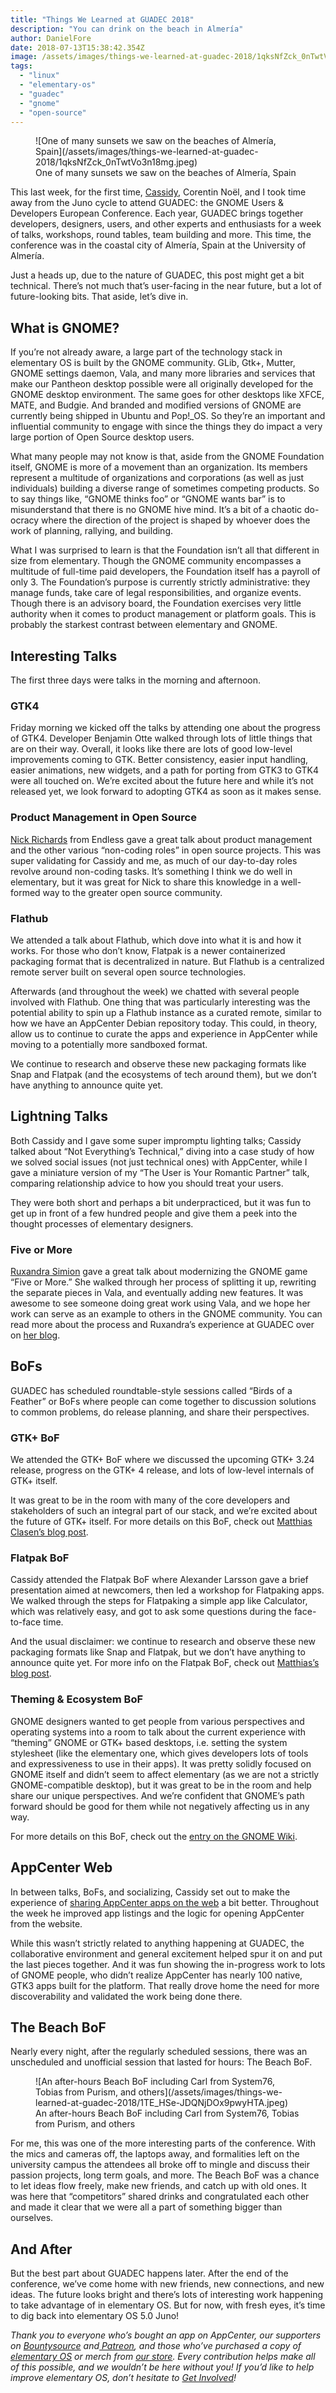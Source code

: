 ```yaml
---
title: "Things We Learned at GUADEC 2018"
description: "You can drink on the beach in Almería"
author: DanielFore
date: 2018-07-13T15:38:42.354Z
image: /assets/images/things-we-learned-at-guadec-2018/1qksNfZck_0nTwtVo3n18mg.jpeg
tags:
  - "linux"
  - "elementary-os"
  - "guadec"
  - "gnome"
  - "open-source"
---
```


<figure markdown="1">
![One of many sunsets we saw on the beaches of Almería, Spain](/assets/images/things-we-learned-at-guadec-2018/1qksNfZck_0nTwtVo3n18mg.jpeg)
<figcaption markdown="1">
One of many sunsets we saw on the beaches of Almería, Spain
</figcaption>
</figure>

This last week, for the first time, [Cassidy](https://twitter.com/CassidyJames), Corentin Noël, and I took time away from the Juno cycle to attend GUADEC: the GNOME Users & Developers European Conference. Each year, GUADEC brings together developers, designers, users, and other experts and enthusiasts for a week of talks, workshops, round tables, team building and more. This time, the conference was in the coastal city of Almería, Spain at the University of Almería.

Just a heads up, due to the nature of GUADEC, this post might get a bit technical. There’s not much that’s user-facing in the near future, but a lot of future-looking bits. That aside, let’s dive in.


## What is GNOME?

If you’re not already aware, a large part of the technology stack in elementary OS is built by the GNOME community. GLib, Gtk+, Mutter, GNOME settings daemon, Vala, and many more libraries and services that make our Pantheon desktop possible were all originally developed for the GNOME desktop environment. The same goes for other desktops like XFCE, MATE, and Budgie. And branded and modified versions of GNOME are currently being shipped in Ubuntu and Pop!_OS. So they’re an important and influential community to engage with since the things they do impact a very large portion of Open Source desktop users.

What many people may not know is that, aside from the GNOME Foundation itself, GNOME is more of a movement than an organization. Its members represent a multitude of organizations and corporations (as well as just individuals) building a diverse range of sometimes competing products. So to say things like, “GNOME thinks foo” or “GNOME wants bar” is to misunderstand that there is no GNOME hive mind. It’s a bit of a chaotic do-ocracy where the direction of the project is shaped by whoever does the work of planning, rallying, and building.

What I was surprised to learn is that the Foundation isn’t all that different in size from elementary. Though the GNOME community encompasses a multitude of full-time paid developers, the Foundation itself has a payroll of only 3. The Foundation’s purpose is currently strictly administrative: they manage funds, take care of legal responsibilities, and organize events. Though there is an advisory board, the Foundation exercises very little authority when it comes to product management or platform goals. This is probably the starkest contrast between elementary and GNOME.

## Interesting Talks

The first three days were talks in the morning and afternoon.

### GTK4

Friday morning we kicked off the talks by attending one about the progress of GTK4. Developer Benjamin Otte walked through lots of little things that are on their way. Overall, it looks like there are lots of good low-level improvements coming to GTK. Better consistency, easier input handling, easier animations, new widgets, and a path for porting from GTK3 to GTK4 were all touched on. We’re excited about the future here and while it’s not released yet, we look forward to adopting GTK4 as soon as it makes sense.

### Product Management in Open Source

[Nick Richards](https://www.nedrichards.com/) from Endless gave a great talk about product management and the other various “non-coding roles” in open source projects. This was super validating for Cassidy and me, as much of our day-to-day roles revolve around non-coding tasks. It’s something I think we do well in elementary, but it was great for Nick to share this knowledge in a well-formed way to the greater open source community.

### Flathub

We attended a talk about Flathub, which dove into what it is and how it works. For those who don’t know, Flatpak is a newer containerized packaging format that is decentralized in nature. But Flathub is a centralized remote server built on several open source technologies.

Afterwards (and throughout the week) we chatted with several people involved with Flathub. One thing that was particularly interesting was the potential ability to spin up a Flathub instance as a curated remote, similar to how we have an AppCenter Debian repository today. This could, in theory, allow us to continue to curate the apps and experience in AppCenter while moving to a potentially more sandboxed format.

We continue to research and observe these new packaging formats like Snap and Flatpak (and the ecosystems of tech around them), but we don’t have anything to announce quite yet.

## Lightning Talks

Both Cassidy and I gave some super impromptu lighting talks; Cassidy talked about “Not Everything’s Technical,” diving into a case study of how we solved social issues (not just technical ones) with AppCenter, while I gave a miniature version of my “The User is Your Romantic Partner” talk, comparing relationship advice to how you should treat your users.

They were both short and perhaps a bit underpracticed, but it was fun to get up in front of a few hundred people and give them a peek into the thought processes of elementary designers.

### Five or More

[Ruxandra Simion](https://github.com/ruxandraS) gave a great talk about modernizing the GNOME game “Five or More.” She walked through her process of splitting it up, rewriting the separate pieces in Vala, and eventually adding new features. It was awesome to see someone doing great work using Vala, and we hope her work can serve as an example to others in the GNOME community. You can read more about the process and Ruxandra’s experience at GUADEC over on [her blog](https://ruxandras.github.io/recent_blogposts/).

## BoFs

GUADEC has scheduled roundtable-style sessions called “Birds of a Feather” or BoFs where people can come together to discussion solutions to common problems, do release planning, and share their perspectives.

### GTK+ BoF

We attended the GTK+ BoF where we discussed the upcoming GTK+ 3.24 release, progress on the GTK+ 4 release, and lots of low-level internals of GTK+ itself.


It was great to be in the room with many of the core developers and stakeholders of such an integral part of our stack, and we’re excited about the future of GTK+ itself. For more details on this BoF, check out [Matthias Clasen’s blog post](https://blog.gtk.org/2018/07/12/a-report-from-the-guadec-gtk-bof/).

### Flatpak BoF

Cassidy attended the Flatpak BoF where Alexander Larsson gave a brief presentation aimed at newcomers, then led a workshop for Flatpaking apps. We walked through the steps for Flatpaking a simple app like Calculator, which was relatively easy, and got to ask some questions during the face-to-face time.

And the usual disclaimer: we continue to research and observe these new packaging formats like Snap and Flatpak, but we don’t have anything to announce quite yet. For more info on the Flatpak BoF, check out [Matthias’s blog post](https://blogs.gnome.org/mclasen/2018/07/14/the-flatpak-bof-at-guadec/).

### Theming & Ecosystem BoF

GNOME designers wanted to get people from various perspectives and operating systems into a room to talk about the current experience with “theming” GNOME or GTK+ based desktops, i.e. setting the system stylesheet (like the elementary one, which gives developers lots of tools and expressiveness to use in their apps). It was pretty solidly focused on GNOME itself and didn’t seem to affect elementary (as we are not a strictly GNOME-compatible desktop), but it was great to be in the room and help share our unique perspectives. And we’re confident that GNOME’s path forward should be good for them while not negatively affecting us in any way.

For more details on this BoF, check out the [entry on the GNOME Wiki](https://wiki.gnome.org/GUADEC/2018/Hacking%20days/ThemingEcosystemBoF).

## AppCenter Web

In between talks, BoFs, and socializing, Cassidy set out to make the experience of [sharing AppCenter apps on the web](https://appcenter.elementary.io) a bit better. Throughout the week he improved app listings and the logic for opening AppCenter from the website.

While this wasn’t strictly related to anything happening at GUADEC, the collaborative environment and general excitement helped spur it on and put the last pieces together. And it was fun showing the in-progress work to lots of GNOME people, who didn’t realize AppCenter has nearly 100 native, GTK3 apps built for the platform. That really drove home the need for more discoverability and validated the work being done there.

## The Beach BoF

Nearly every night, after the regularly scheduled sessions, there was an unscheduled and unofficial session that lasted for hours: The Beach BoF.

<figure markdown="1">
![An after-hours Beach BoF including Carl from System76, Tobias from Purism, and others](/assets/images/things-we-learned-at-guadec-2018/1TE_HSe-JDQNjDOx9pwyHTA.jpeg)
<figcaption markdown="1">
An after-hours Beach BoF including Carl from System76, Tobias from Purism, and others
</figcaption>
</figure>

For me, this was one of the more interesting parts of the conference. With the mics and cameras off, the laptops away, and formalities left on the university campus the attendees all broke off to mingle and discuss their passion projects, long term goals, and more. The Beach BoF was a chance to let ideas flow freely, make new friends, and catch up with old ones. It was here that “competitors” shared drinks and congratulated each other and made it clear that we were all a part of something bigger than ourselves.

## And After

But the best part about GUADEC happens later. After the end of the conference, we’ve come home with new friends, new connections, and new ideas. The future looks bright and there’s lots of interesting work happening to take advantage of in elementary OS. But for now, with fresh eyes, it’s time to dig back into elementary OS 5.0 Juno!

*Thank you to everyone who’s bought an app on AppCenter, our supporters on [Bountysource](https://salt.bountysource.com/teams/elementary) and[ Patreon](https://www.patreon.com/elementary), and those who’ve purchased a copy of [elementary OS](https://elementary.io/) or merch from [our store](https://elementary.io/store/). Every contribution helps make all of this possible, and we wouldn’t be here without you! If you’d like to help improve elementary OS, don’t hesitate to [Get Involved](https://elementary.io/get-involved)!*